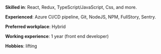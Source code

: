 **Skilled in**: React, Redux, TypeScript/JavaScript, Css, and more.

**Experienced**: Azure CI/CD pipeline, Git, NodeJS, NPM, FullStory, Sentry. 

**Preferred workplace**: Hybrid

**Working experience**: 1 year (front end developer)

**Hobbies**: lifting

